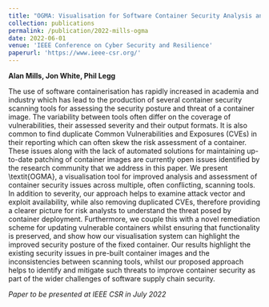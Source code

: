 ```yaml
---
title: "OGMA: Visualisation for Software Container Security Analysis and Automated Remediation"
collection: publications
permalink: /publication/2022-mills-ogma
date: 2022-06-01
venue: 'IEEE Conference on Cyber Security and Resilience'
paperurl: 'https://www.ieee-csr.org/'
---
```


**Alan Mills, Jon White, Phil Legg**

The use of software containerisation has rapidly increased in academia and industry which has lead to the production of several container security scanning tools for assessing the security posture and threat of a container image. The variability between tools often differ on the coverage of vulnerabilities, their assessed severity and their output formats. It is also common to find duplicate Common Vulnerabilities and Exposures (CVEs) in their reporting which can often skew the risk assessment of a container. These issues along with the lack of automated solutions for maintaining up-to-date patching of container images are currently open issues identified by the research community that we address in this paper. We present \textit{OGMA}, a visualisation tool for improved analysis and assessment of container security issues across multiple, often conflicting, scanning tools. In addition to severity, our approach helps to examine attack vector and exploit availability, while also removing duplicated CVEs, therefore providing a clearer picture for risk analysts to understand the threat posed by container deployment. Furthermore, we couple this with a novel remediation scheme for updating vulnerable containers whilst ensuring that functionality is preserved, and show how our visualisation system can highlight the improved security posture of the fixed container. Our results highlight the existing security issues in pre-built container images and the inconsistencies between scanning tools, whilst our proposed approach helps to identify and mitigate such threats to improve container security as part of the wider challenges of software supply chain security.

*Paper to be presented at IEEE CSR in July 2022*
